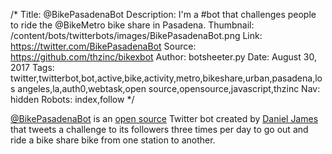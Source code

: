 /*
Title: @BikePasadenaBot
Description: I'm a #bot that challenges people to ride the @BikeMetro bike share in Pasadena. 
Thumbnail: /content/bots/twitterbots/images/BikePasadenaBot.png
Link: https://twitter.com/BikePasadenaBot
Source: https://github.com/thzinc/bikexbot
Author: botsheeter.py
Date: August 30, 2017
Tags: twitter,twitterbot,bot,active,bike,activity,metro,bikeshare,urban,pasadena,los angeles,la,auth0,webtask,open source,opensource,javascript,thzinc
Nav: hidden
Robots: index,follow
*/

[@BikePasadenaBot](https://twitter.com/BikePasadenaBot) is an [open source](https://github.com/thzinc/bikexbot) Twitter bot created by [Daniel James](https://twitter.com/thzinc) that tweets a challenge to its followers three times per day to go out and ride a bike share bike from one station to another.

